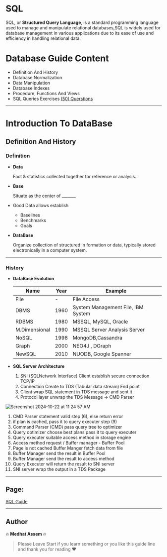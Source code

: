 # SQL

SQL, or **Structured Query Language**, is a standard programming language used to manage and manipulate relational databases,SQL is widely used for database management in various applications due to its ease of use and efficiency in handling relational data.

# Database Guide Content

- Definition And History
- Database Normalization
- Data Manipulation
- Database Indexes
- Procedure, Functions And Views
- SQL Queries Exercises [(50) Querstions](https://www.notion.so/SQL-Queries-Exercises-12fcfab8a889803d922aecb79fde36eb?pvs=4)

---
# Introduction To DataBase

## Definition And History

### Definition

- **Data**
    
    Fact & statistics collected together for reference or analysis.
    
- **Base**
    
    Situate as the center of _______
    

- Good Data allows establish
    - Baselines
    - Benchmarks
    - Goals
- **DataBase**
    
    Organize collection of structured in formation or data, typically stored electronically  in a computer system.
    

---

### History

- **DataBase Evolution**
    
    
    | Name | Year | Example |
    | --- | --- | --- |
    | File | - | File Access |
    | DBMS | 1960 | System Management File, IBM System |
    | RDBMS | 1980 | MSSQL, MySQL, Oracle |
    | M.Dimensional | 1990 | MSSQL Server Analysis Server |
    | NoSQL | 1998 | MongoDB,Cassandra |
    | Graph | 2000 | NEO4J , DGraph |
    | NewSQL | 2010 | NUODB, Google Spanner |

- **SQL Server Architecture**
    1. SNI (SQLNetwork Interface) Client establish secure connection TCP/IP
    2. Connection Create to TDS (Tabular data stream) End point
    3. Client wrap SQL statement in TDS message and sent it
    4. Protocol layer unwrap the TDS Message → CMD Parser

![Screenshot 2024-10-22 at 11 24 57 AM](https://github.com/user-attachments/assets/c573bbe0-b09d-4d5a-8e04-1d693c9a9350)


1. CMD Parser statement valid step (6), else return error
2. if plan is cached, pass it to query executer step (9)
3. Command Parser (CMD) pass query tree to optimizer
4. Query optimizer choose best plans pass it to query executer
5. Query executer suitable access method in storage engine
6. Access method request / Buffer manager - Buffer Pool
7. Page is not cached Buffer Manger fetch data from file
8. Buffer Manager send the result in Buffer Pool
9. Buffer Manager send the result to access method
10. Query Executer will return the result to SNI server
11. SNI server wrap the output in a TDS Package
---


## Page:

[SQL Guide](https://www.notion.so/SQL-122cfab8a8898019ad1ec23267526f60?pvs=4)

---

## Author
🔥 **Medhat Assem** 🔥

> Please Leave Start if you learn something or you like this guide line and thank you for reading ❤️
>
